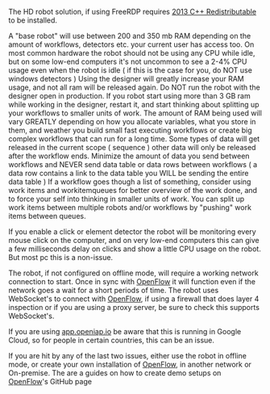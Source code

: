 The HD robot solution, if using FreeRDP requires [2013 C++ Redistributable](https://www.microsoft.com/en-us/download/details.aspx?id=40784) to be installed.

A "base robot" will use between 200 and 350 mb RAM depending on the amount of workflows, detectors etc. your current user has access too.
On most common hardware the robot should not be using any CPU while idle, but on some low-end computers it's not uncommon to see a 2-4% CPU usage even when the robot is idle ( if this is the case for you, do NOT use windows detectors )
Using the designer will greatly increase your RAM usage, and not all ram will be released again. Do NOT run the robot with the designer open in production. If you robot start using more than 3 GB ram while working in the designer, restart it, and start thinking about splitting up your workflows to smaller units of work.
The amount of RAM being used will vary GREATLY depending on how you allocate variables, what you store in them, and weather you build small fast executing workflows or create big complex workflows that can run for a long time. Some types of data will get released in the current scope ( sequence ) other data will only be released after the workflow ends. Minimize the amount of data you send between workflows and NEVER send data table or data rows between workflows ( a data row contains a link to the data table you WILL be sending the entire data table )
If a workflow goes though a list of something, consider using work items and workitemqueues for better overview of the work done, and to force your self into thinking in smaller units of work. You can split up work items between multiple robots and/or workflows by "pushing" work items between queues.

If you enable a click or element detector the robot will be monitoring every mouse click on the computer, and on very low-end computers this can give a few milliseconds delay on clicks and show a little CPU usage on the robot. But most pc this is a non-issue.

The robot, if not configured on offline mode, will require a working network connection to start. Once in sync with [OpenFlow](https://github.com/open-rpa/openflow) it will function even if the network goes a wait for a short periods of time.
The robot uses WebSocket's to connect with [OpenFlow](https://github.com/open-rpa/openflow), if using a firewall that does layer 4 inspection or if you are using a proxy server, be sure to check this supports WebSocket's. 

If you are using [app.openiap.io](https://app.openiap.io) be aware that this is running in Google Cloud, so for people in certain countries, this can be an issue. 

If you are hit by any of the last two issues, either use the robot in offline mode, or create your own installation of [OpenFlow](https://github.com/open-rpa/openflow), in another network or On-premise. The are a guides on how to create demo setups on [OpenFlow](https://github.com/open-rpa/openflow)'s GitHub page